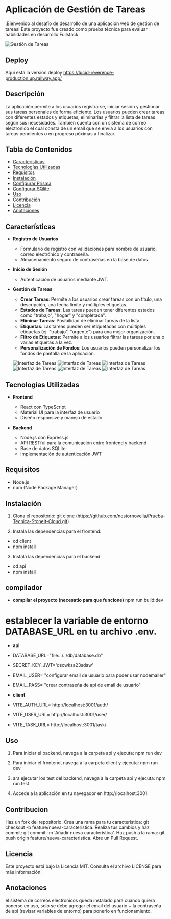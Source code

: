 # Aplicación de Gestión de Tareas

¡Bienvenido al desafío de desarrollo de una aplicación web de gestión de tareas! Este proyecto fue creado como prueba técnica para evaluar habilidades en desarrollo Fullstack. 

![Gestión de Tareas](./client/public/1.jpeg)

## Deploy

Aqui esta la version deploy
https://lucid-reverence-production.up.railway.app/


## Descripción

La aplicación permite a los usuarios registrarse, iniciar sesión y gestionar sus tareas personales de forma eficiente. Los usuarios pueden crear tareas con diferentes estados y etiquetas, eliminarlas y filtrar la lista de tareas según sus necesidades. Tambien cuenta con un sistema de correo electronico el cual consta de un email que se envia a los usuarios con tareas pendientes o en progreso póximas a finalizar. 

## Tabla de Contenidos

- [Características](#características)
- [Tecnologías Utilizadas](#tecnologías-utilizadas)
- [Requisitos](#requisitos)
- [Instalación](#instalación)
- [Configurar Prisma](#configurar-Prisma)
- [Configurar SQlite](#configurar-sqlite)
- [Uso](#uso)
- [Contribución](#contribución)
- [Licencia](#licencia)
- [Anotaciones](#anotaciones)

## Características

- **Registro de Usuarios**
  - Formulario de registro con validaciones para nombre de usuario, correo electrónico y contraseña.
  - Almacenamiento seguro de contraseñas en la base de datos.

- **Inicio de Sesión**
  - Autenticación de usuarios mediante JWT.

- **Gestión de Tareas**

  - **Crear Tareas**: Permite a los usuarios crear tareas con un título, una descripción, una fecha límite y múltiples etiquetas.
  - **Estados de Tareas**: Las tareas pueden tener diferentes estados como "trabajo", "hogar" y "completada".
  - **Eliminar Tareas**: Posibilidad de eliminar tareas de la lista.
  - **Etiquetas**: Las tareas pueden ser etiquetadas con múltiples etiquetas (ej: "trabajo", "urgente") para una mejor organización.
  - **Filtro de Etiquetas**: Permite a los usuarios filtrar las tareas por una o varias etiquetas a la vez.
  - **Personalización de Fondos**: Los usuarios pueden personalizar los fondos de pantalla de la aplicación.

  ![Interfaz de Tareas](./client/public/2.jpeg)
  ![Interfaz de Tareas](./client/public/3.jpeg)
  ![Interfaz de Tareas](./client/public/4.jpeg)
  ![Interfaz de Tareas](./client/public/5.jpeg)
  ![Interfaz de Tareas](./client/public/6.jpeg)
  ![Interfaz de Tareas](./client/public/7.jpeg)

## Tecnologías Utilizadas

- **Frontend**
  - React con TypeScript
  - Material UI para la interfaz de usuario
  - Diseño responsive y manejo de estado

- **Backend**
  - Node.js con Express.js
  - API RESTful para la comunicación entre frontend y backend
  - Base de datos SQLite
  - Implementación de autenticación JWT

## Requisitos

- Node.js
- npm (Node Package Manager)

## Instalación

1. Clona el repositorio: git clone (https://github.com/nestornovella/Prueba-Tecnica-StoneIt-Cloud.git)

2. Instala las dependencias para el frontend:
- cd client
- npm install

3. Instala las dependencias para el backend:
- cd api
- npm install

## compilador  
- **compilar el proyecto (necesatio para que funcione)**
npm run build:dev

# establecer la variable de entorno DATABASE_URL en tu archivo .env.

- **api**
- DATABASE_URL="file:../../db/database.db"
- SECRET_KEY_JWT='dscwksa23sdaw'
- EMAIL_USER= "configurar email de usuario para poder usar nodemailer"
- EMAIL_PASS= "crear contraseña de api de email de usuario"

- **client**
- VITE_AUTH_URL= http://localhost:3001/auth/
- VITE_USER_URL= http://localhost:3001/user/
- VITE_TASK_URL= http://localhost:3001/task/


## Uso

1. Para iniciar el backend, navega a la carpeta api y ejecuta:
npm run dev

2. Para iniciar el frontend, navega a la carpeta client y ejecuta:
npm run dev

3. ara ejecutar los test del backend, navega a la carpeta api y ejecuta:
npm run test

4. Accede a la aplicación en tu navegador en http://localhost:3001.

## Contribucion

Haz un fork del repositorio.
Crea una rama para tu característica: git checkout -b feature/nueva-caracteristica.
Realiza tus cambios y haz commit: git commit -m 'Añadir nueva característica'.
Haz push a la rama: git push origin feature/nueva-caracteristica.
Abre un Pull Request.

## Licencia
Este proyecto está bajo la Licencia MIT. Consulta el archivo LICENSE para más información.


## Anotaciones

el sistema de correos electronicos queda instalado para cuando quiera ponerse en uso, solo se debe agregar el email del usuario + la contraseña de api (revisar variables de entorno) para ponerlo en funcionamiento.
